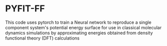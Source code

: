 # PYFIT-FF
This code uses pytorch to train a Neural network to reproduce a single component system's potential energy surface for use in classical molecular dynamics simulations by approximating energies obtained from density functional theory (DFT) calculations

